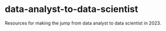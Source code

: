 # data-analyst-to-data-scientist
Resources for making the jump from data analyst to data scientist in 2023.
